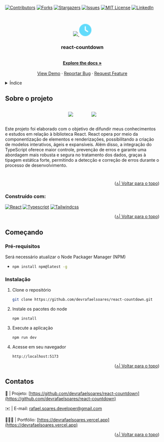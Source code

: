 <a name="readme-top"></a>

[![Contributors][contributors-shield]][contributors-url]
[![Forks][forks-shield]][forks-url]
[![Stargazers][stars-shield]][stars-url]
[![Issues][issues-shield]][issues-url]
[![MIT License][license-shield]][license-url]
[![LinkedIn][linkedin-shield]][linkedin-url]

<br />
<div align="center">
  <div>
  <a href="https://github.com/devrafaelsoares/react-countdown">

<img width="45px" src="https://cdn.jsdelivr.net/gh/devicons/devicon/icons/react/react-original.svg" /> <img width="40px" src="images/countdown-icon.svg" />  
 </a>

  </div>

  <h3 align="center">react-countdown</h3>

  <p align="center">
    <br />
    <a href="https://github.com/devrafaelsoares/react-countdown"><strong>Explore the docs »</strong></a>
    <br />
    <br />
    <a href="https://github.com/devrafaelsoares/react-countdown">View Demo</a>
    ·
    <a href="https://github.com/devrafaelsoares/react-countdown/issues">Reportar Bug</a>
    ·
    <a href="https://github.com/devrafaelsoares/react-countdown/issues">Request Feature</a>
  </p>
</div>

<details>
  <summary>Índice</summary>
  <ol>
    <li>
      <a href="#sobre-o-projeto">Sobre o projeto</a>
      <ul>
        <li><a href="#construído-com">Construído com</a></li>
      </ul>
    </li>
    <li>
      <a href="#começando">Começando</a>
      <ul>
        <li><a href="#pré-requisitos">Pré-requisitos</a></li>
        <li><a href="#instalação">Instalação</a></li>
      </ul>
    </li>
    <li><a href="#contatos">Contatos</a></li>
  </ol>
</details>

## Sobre o projeto

<div>
  <div style="display: flex; justify-content: center; flex-direction: column; align-items: center; gap: 1em; padding: 1em 0">
    <div align="center">
      <img width="500px" src="images/countdown-desktop.gif">
      &nbsp;&nbsp;&nbsp;&nbsp;&nbsp;&nbsp;&nbsp;&nbsp;&nbsp;&nbsp;&nbsp;&nbsp;&nbsp;
      <img width="150px" src="images/countdown-mobile.gif">
  </div>
  <p>
  Este projeto foi elaborado com o objetivo de difundir meus conhecimentos e estudos em relação à biblioteca React. React opera por meio da componentização de elementos e renderizações, possibilitando a criação de modelos interativos, ágeis e expansíveis. Além disso, a integração do TypeScript oferece maior controle, prevenção de erros e garante uma abordagem mais robusta e segura no tratamento dos dados, graças à tipagem estática forte, permitindo a detecção e correção de erros durante o processo de desenvolvimento.
  </p>
</div>
  <p align="right">(<a href="#readme-top">🔝| Voltar para o topo</a>)</p>

### Construído com:

[![React][React.js]][React-url]
[![Typescript][Typescript.com]][Typescript-url]
[![Tailwindcss][Tailwindcss.com]][Tailwindcss-url]

<p align="right">(<a href="#readme-top">🔝| Voltar para o topo</a>)</p>

## Começando

### Pré-requisitos

Será necessário atualizar o Node Packager Manager (NPM)

-   ```sh
    npm install npm@latest -g
    ```

### Instalação

1. Clone o repositório
    ```sh
    git clone https://github.com/devrafaelsoares/react-countdown.git
    ```
2. Instale os pacotes do node
    ```sh
    npm install
    ```
3. Execute a aplicação

    ```js
    npm run dev
    ```

4. Acesse em seu navegador
    ```sh
    http://localhost:5173
    ```

<p align="right">(<a href="#readme-top">🔝| Voltar para o topo</a>)</p>

## Contatos

🔰 | Projeto: [https://github.com/devrafaelsoares/react-countdown](https://github.com/devrafaelsoares/react-countdown)

✉️ | E-mail: [rafael.soares.developer@gmail.com](mailto:rafael.soares.developer@gmail.com)

🧑🏾‍💻 | Portfólio: [https://devrafaelsoares.vercel.app](https://devrafaelsoares.vercel.app)

<p align="right">(<a href="#readme-top">🔝| Voltar para o topo</a>)</p>

[contributors-shield]: https://img.shields.io/github/contributors/devrafaelsoares/react-countdown.svg?style=for-the-badge
[contributors-url]: https://github.com/devrafaelsoares/react-countdown/graphs/contributors
[forks-shield]: https://img.shields.io/github/forks/devrafaelsoares/react-countdown.svg?style=for-the-badge
[forks-url]: https://github.com/devrafaelsoares/react-countdown/network/members
[stars-shield]: https://img.shields.io/github/stars/devrafaelsoares/react-countdown.svg?style=for-the-badge
[stars-url]: https://github.com/devrafaelsoares/react-countdown/stargazers
[issues-shield]: https://img.shields.io/github/issues/devrafaelsoares/react-countdown.svg?style=for-the-badge
[issues-url]: https://github.com/devrafaelsoares/react-countdown/issues
[license-shield]: https://img.shields.io/github/license/devrafaelsoares/react-countdown.svg?style=for-the-badge
[license-url]: https://github.com/devrafaelsoares/react-countdown/blob/master/LICENSE
[linkedin-shield]: https://img.shields.io/badge/-LinkedIn-black.svg?style=for-the-badge&logo=linkedin&colorB=555
[linkedin-url]: https://www.linkedin.com/in/rafael-henrique-soares-de-freitas-2a667a23a/
[React.js]: https://img.shields.io/badge/React-20232A?style=for-the-badge&logo=react&logoColor=61DAFB
[React-url]: https://reactjs.org/
[Tailwindcss.com]: https://img.shields.io/badge/tailwindcss-0769AD?style=for-the-badge&logo=tailwindcss&logoColor=white
[Tailwindcss-url]: https://tailwindcss.com/
[Typescript.com]: https://img.shields.io/badge/typescript-0769AD?style=for-the-badge&logo=typescript&logoColor=white
[Typescript-url]: https://www.typescriptlang.org/

